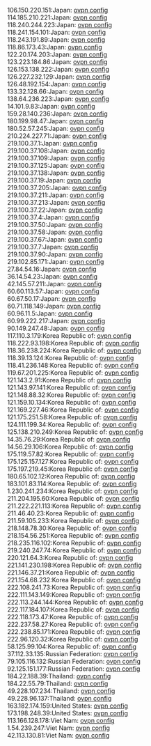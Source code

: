 106.150.220.151:Japan: [ovpn config](vpn/106_150_220_151.ovpn)  
114.185.210.221:Japan: [ovpn config](vpn/114_185_210_221.ovpn)  
118.240.244.223:Japan: [ovpn config](vpn/118_240_244_223.ovpn)  
118.241.154.101:Japan: [ovpn config](vpn/118_241_154_101.ovpn)  
118.243.191.89:Japan: [ovpn config](vpn/118_243_191_89.ovpn)  
118.86.173.43:Japan: [ovpn config](vpn/118_86_173_43.ovpn)  
122.20.174.203:Japan: [ovpn config](vpn/122_20_174_203.ovpn)  
123.223.184.86:Japan: [ovpn config](vpn/123_223_184_86.ovpn)  
126.153.138.222:Japan: [ovpn config](vpn/126_153_138_222.ovpn)  
126.227.232.129:Japan: [ovpn config](vpn/126_227_232_129.ovpn)  
126.48.192.154:Japan: [ovpn config](vpn/126_48_192_154.ovpn)  
133.32.128.66:Japan: [ovpn config](vpn/133_32_128_66.ovpn)  
138.64.236.223:Japan: [ovpn config](vpn/138_64_236_223.ovpn)  
14.101.9.83:Japan: [ovpn config](vpn/14_101_9_83.ovpn)  
159.28.140.236:Japan: [ovpn config](vpn/159_28_140_236.ovpn)  
180.199.98.47:Japan: [ovpn config](vpn/180_199_98_47.ovpn)  
180.52.57.245:Japan: [ovpn config](vpn/180_52_57_245.ovpn)  
210.224.227.71:Japan: [ovpn config](vpn/210_224_227_71.ovpn)  
219.100.37.1:Japan: [ovpn config](vpn/219_100_37_1.ovpn)  
219.100.37.108:Japan: [ovpn config](vpn/219_100_37_108.ovpn)  
219.100.37.109:Japan: [ovpn config](vpn/219_100_37_109.ovpn)  
219.100.37.125:Japan: [ovpn config](vpn/219_100_37_125.ovpn)  
219.100.37.138:Japan: [ovpn config](vpn/219_100_37_138.ovpn)  
219.100.37.19:Japan: [ovpn config](vpn/219_100_37_19.ovpn)  
219.100.37.205:Japan: [ovpn config](vpn/219_100_37_205.ovpn)  
219.100.37.211:Japan: [ovpn config](vpn/219_100_37_211.ovpn)  
219.100.37.213:Japan: [ovpn config](vpn/219_100_37_213.ovpn)  
219.100.37.22:Japan: [ovpn config](vpn/219_100_37_22.ovpn)  
219.100.37.4:Japan: [ovpn config](vpn/219_100_37_4.ovpn)  
219.100.37.50:Japan: [ovpn config](vpn/219_100_37_50.ovpn)  
219.100.37.58:Japan: [ovpn config](vpn/219_100_37_58.ovpn)  
219.100.37.67:Japan: [ovpn config](vpn/219_100_37_67.ovpn)  
219.100.37.7:Japan: [ovpn config](vpn/219_100_37_7.ovpn)  
219.100.37.90:Japan: [ovpn config](vpn/219_100_37_90.ovpn)  
219.102.85.171:Japan: [ovpn config](vpn/219_102_85_171.ovpn)  
27.84.54.16:Japan: [ovpn config](vpn/27_84_54_16.ovpn)  
36.14.54.23:Japan: [ovpn config](vpn/36_14_54_23.ovpn)  
42.145.57.211:Japan: [ovpn config](vpn/42_145_57_211.ovpn)  
60.60.113.57:Japan: [ovpn config](vpn/60_60_113_57.ovpn)  
60.67.50.17:Japan: [ovpn config](vpn/60_67_50_17.ovpn)  
60.71.118.149:Japan: [ovpn config](vpn/60_71_118_149.ovpn)  
60.96.11.5:Japan: [ovpn config](vpn/60_96_11_5.ovpn)  
60.99.222.217:Japan: [ovpn config](vpn/60_99_222_217.ovpn)  
90.149.247.48:Japan: [ovpn config](vpn/90_149_247_48.ovpn)  
117.110.3.179:Korea Republic of: [ovpn config](vpn/117_110_3_179.ovpn)  
118.222.93.198:Korea Republic of: [ovpn config](vpn/118_222_93_198.ovpn)  
118.36.238.224:Korea Republic of: [ovpn config](vpn/118_36_238_224.ovpn)  
118.39.13.124:Korea Republic of: [ovpn config](vpn/118_39_13_124.ovpn)  
118.41.236.148:Korea Republic of: [ovpn config](vpn/118_41_236_148.ovpn)  
119.67.201.225:Korea Republic of: [ovpn config](vpn/119_67_201_225.ovpn)  
121.143.2.91:Korea Republic of: [ovpn config](vpn/121_143_2_91.ovpn)  
121.143.97.141:Korea Republic of: [ovpn config](vpn/121_143_97_141.ovpn)  
121.148.88.32:Korea Republic of: [ovpn config](vpn/121_148_88_32.ovpn)  
121.159.10.134:Korea Republic of: [ovpn config](vpn/121_159_10_134.ovpn)  
121.169.227.46:Korea Republic of: [ovpn config](vpn/121_169_227_46.ovpn)  
121.175.251.58:Korea Republic of: [ovpn config](vpn/121_175_251_58.ovpn)  
124.111.199.34:Korea Republic of: [ovpn config](vpn/124_111_199_34.ovpn)  
125.138.210.249:Korea Republic of: [ovpn config](vpn/125_138_210_249.ovpn)  
14.35.76.29:Korea Republic of: [ovpn config](vpn/14_35_76_29.ovpn)  
14.56.29.106:Korea Republic of: [ovpn config](vpn/14_56_29_106.ovpn)  
175.119.57.82:Korea Republic of: [ovpn config](vpn/175_119_57_82.ovpn)  
175.125.157.127:Korea Republic of: [ovpn config](vpn/175_125_157_127.ovpn)  
175.197.219.45:Korea Republic of: [ovpn config](vpn/175_197_219_45.ovpn)  
180.65.102.12:Korea Republic of: [ovpn config](vpn/180_65_102_12.ovpn)  
183.101.83.114:Korea Republic of: [ovpn config](vpn/183_101_83_114.ovpn)  
1.230.241.234:Korea Republic of: [ovpn config](vpn/1_230_241_234.ovpn)  
211.204.195.60:Korea Republic of: [ovpn config](vpn/211_204_195_60.ovpn)  
211.222.221.113:Korea Republic of: [ovpn config](vpn/211_222_221_113.ovpn)  
211.46.40.23:Korea Republic of: [ovpn config](vpn/211_46_40_23.ovpn)  
211.59.105.233:Korea Republic of: [ovpn config](vpn/211_59_105_233.ovpn)  
218.148.78.30:Korea Republic of: [ovpn config](vpn/218_148_78_30.ovpn)  
218.154.56.251:Korea Republic of: [ovpn config](vpn/218_154_56_251.ovpn)  
218.235.116.102:Korea Republic of: [ovpn config](vpn/218_235_116_102.ovpn)  
219.240.247.74:Korea Republic of: [ovpn config](vpn/219_240_247_74.ovpn)  
220.121.64.3:Korea Republic of: [ovpn config](vpn/220_121_64_3.ovpn)  
221.141.230.198:Korea Republic of: [ovpn config](vpn/221_141_230_198.ovpn)  
221.146.37.21:Korea Republic of: [ovpn config](vpn/221_146_37_21.ovpn)  
221.154.68.232:Korea Republic of: [ovpn config](vpn/221_154_68_232.ovpn)  
222.108.241.73:Korea Republic of: [ovpn config](vpn/222_108_241_73.ovpn)  
222.111.143.149:Korea Republic of: [ovpn config](vpn/222_111_143_149.ovpn)  
222.113.244.144:Korea Republic of: [ovpn config](vpn/222_113_244_144.ovpn)  
222.117.184.107:Korea Republic of: [ovpn config](vpn/222_117_184_107.ovpn)  
222.118.173.47:Korea Republic of: [ovpn config](vpn/222_118_173_47.ovpn)  
222.237.58.27:Korea Republic of: [ovpn config](vpn/222_237_58_27.ovpn)  
222.238.85.171:Korea Republic of: [ovpn config](vpn/222_238_85_171.ovpn)  
222.96.120.32:Korea Republic of: [ovpn config](vpn/222_96_120_32.ovpn)  
58.125.99.104:Korea Republic of: [ovpn config](vpn/58_125_99_104.ovpn)  
37.112.33.135:Russian Federation: [ovpn config](vpn/37_112_33_135.ovpn)  
79.105.116.132:Russian Federation: [ovpn config](vpn/79_105_116_132.ovpn)  
92.125.151.177:Russian Federation: [ovpn config](vpn/92_125_151_177.ovpn)  
184.22.188.39:Thailand: [ovpn config](vpn/184_22_188_39.ovpn)  
184.22.55.79:Thailand: [ovpn config](vpn/184_22_55_79.ovpn)  
49.228.107.234:Thailand: [ovpn config](vpn/49_228_107_234.ovpn)  
49.228.96.137:Thailand: [ovpn config](vpn/49_228_96_137.ovpn)  
163.182.174.159:United States: [ovpn config](vpn/163_182_174_159.ovpn)  
173.198.248.39:United States: [ovpn config](vpn/173_198_248_39.ovpn)  
113.166.128.178:Viet Nam: [ovpn config](vpn/113_166_128_178.ovpn)  
1.54.239.247:Viet Nam: [ovpn config](vpn/1_54_239_247.ovpn)  
42.113.130.81:Viet Nam: [ovpn config](vpn/42_113_130_81.ovpn)  

